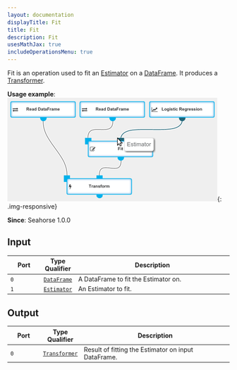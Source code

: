 ```yaml
---
layout: documentation
displayTitle: Fit
title: Fit
description: Fit
usesMathJax: true
includeOperationsMenu: true
---
```


Fit is an operation used to fit an [Estimator](../classes/estimator.html) on a
[DataFrame](../classes/dataframe.html). It produces a [Transformer](../classes/transformer.html).

**Usage example**:
![Fit example](../img/estimator_example.png){: .img-responsive}

**Since**: Seahorse 1.0.0

## Input

<table>
<thead>
<tr>
<th style="width:15%">Port</th>
<th style="width:15%">Type Qualifier</th>
<th style="width:70%">Description</th>
</tr>
</thead>
<tbody>
<tr>
<td><code>0</code></td>
<td><code><a href="../classes/dataframe.html">DataFrame</a></code></td>
<td>A DataFrame to fit the Estimator on.</td>
</tr>
<tr>
<td><code>1</code></td>
<td><code><a href="../classes/estimator.html">Estimator</a></code></td>
<td>An Estimator to fit.</td>
</tr>
</tbody>
</table>

## Output

<table>
<thead>
<tr>
<th style="width:15%">Port</th>
<th style="width:15%">Type Qualifier</th>
<th style="width:70%">Description</th>
</tr>
</thead>
<tbody>
<tr>
<td><code>0</code></td>
<td><code><a href="../classes/transformer.html">Transformer</a></code></td>
<td>Result of fitting the Estimator on input DataFrame.</td>
</tr>
</tbody>
</table>
